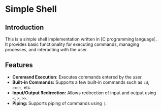 # Simple Shell

## Introduction
This is a simple shell implementation written in [C programming language]. It provides basic functionality for executing commands, managing processes, and interacting with the user.

## Features
- **Command Execution:** Executes commands entered by the user.
- **Built-in Commands:** Supports a few built-in commands such as `cd`, `exit`, etc.
- **Input/Output Redirection:** Allows redirection of input and output using `<`, `>`, `>>`.
- **Piping:** Supports piping of commands using `|`.

